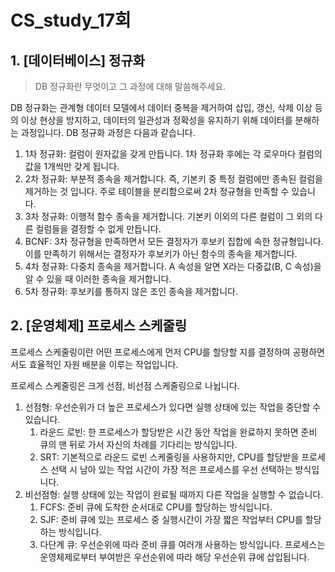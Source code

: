 # CS_study_17회

## 1. [데이터베이스] 정규화

> DB 정규화란 무엇이고 그 과정에 대해 말씀해주세요.

DB 정규화는 관계형 데이터 모델에서 데이터 중복을 제거하여 삽입, 갱신, 삭제 이상 등의 이상 현상을 방지하고, 데이터의 일관성과 정확성을 유지하기 위해 데이터를 분해하는 과정입니다. DB 정규화 과정은 다음과 같습니다.

1. 1차 정규화: 컬럼이 원자값을 갖게 만듭니다. 1차 정규화 후에는 각 로우마다 컬럼의 값을 1개씩만 갖게 됩니다.
2. 2차 정규화: 부분적 종속을 제거합니다. 즉, 기본키 중 특정 컬럼에만 종속된 컬럼을 제거하는 것 입니다. 주로 테이블을 분리함으로써 2차 정규형을 만족할 수 있습니다.
3. 3차 정규화: 이행적 함수 종속을 제거합니다. 기본키 이외의 다른 컬럼이 그 외의 다른 컬럼들을 결정할 수 없게 만듭니다.
4. BCNF: 3차 정규형을 만족하면서 모든 결정자가 후보키 집합에 속한 정규형입니다. 이를 만족하기 위해서는 결정자가 후보키가 아닌 함수의 종속을 제거합니다.
5. 4차 정규화: 다중치 종속을 제거합니다. A 속성을 알면 X라는 다중값(B, C 속성)을 알 수 있을 때 이러한 종속을 제거합니다.
6. 5차 정규화: 후보키를 통하지 않은 조인 종속을 제거합니다. 



## 2. [운영체제] 프로세스 스케줄링

프로세스 스케줄링이란 어떤 프로세스에게 먼저 CPU를 할당할 지를 결정하여 공평하면서도 효율적인 자원 배분을 이루는 작업입니다.

프로세스 스케줄링은 크게 선점, 비선점 스케줄링으로 나뉩니다.

1. 선점형: 우선순위가 더 높은 프로세스가 있다면 실행 상태에 있는 작업을 중단할 수 있습니다.
   1. 라운드 로빈: 한 프로세스가 할당받은 시간 동안 작업을 완료하지 못하면 준비 큐의 맨 뒤로 가서 자신의 차례를 기다리는 방식입니다.
   2. SRT: 기본적으로 라운드 로빈 스케줄링을 사용하지만, CPU를 할당받을 프로세스 선택 시 남아 있는 작업 시간이 가장 적은 프로세스를 우선 선택하는 방식입니다.
2. 비선점형: 실행 상태에 있는 작업이 완료될 때까지 다른 작업을 실행할 수 없습니다.
   1. FCFS: 준비 큐에 도착한 순서대로 CPU를 할당하는 방식입니다.
   2. SJF: 준비 큐에 있는 프로세스 중 실행시간이 가장 짧은 작업부터 CPU를 할당하는 방식입니다.
   3. 다단계 큐: 우선순위에 따라 준비 큐를 여러개 사용하는 방식입니다. 프로세스는 운영체제로부터 부여받은 우선순위에 따라 해당 우선순위 큐에 삽입됩니다.
